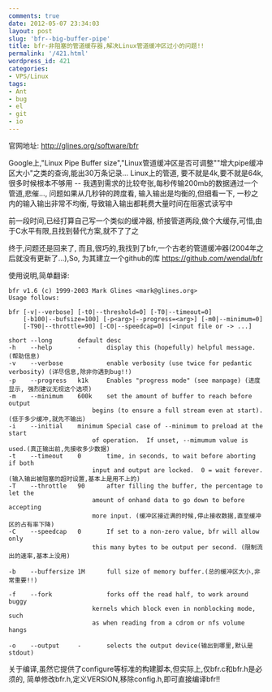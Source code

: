 ```yaml
---
comments: true
date: 2012-05-07 23:34:03
layout: post
slug: 'bfr--big-buffer-pipe'
title: bfr-非阻塞的管道缓存器,解决Linux管道缓冲区过小的问题!!
permalink: '/421.html'
wordpress_id: 421
categories:
- VPS/Linux
tags:
- Ant
- bug
- el
- git
- io
---
```


官网地址: <a href="http://glines.org/software/bfr" target="_blank">http://glines.org/software/bfr</a>

Google上,"Linux Pipe Buffer size","Linux管道缓冲区是否可调整""增大pipe缓冲区大小"之类的查询,能出30万条记录...
Linux上的管道, 要不就是4k,要不就是64k, 很多时候根本不够用 -- 我遇到需求的比较夸张,每秒传输200mb的数据通过一个管道,悲催..., 问题如果从几秒钟的跨度看, 输入输出是均衡的,但细看一下, 一秒之内的输入输出非常不均衡, 导致输入输出都耗费大量时间在阻塞式读写中

前一段时间,已经打算自己写一个类似的缓冲器, 桥接管道两段,做个大缓存,可惜,由于C水平有限,且找到替代方案,就不了了之

终于,问题还是回来了, 而且,很巧的,我找到了bfr,一个古老的管道缓冲器(2004年之后就没有更新了...),So, 为其建立一个github的库 <a href="https://github.com/wendal/bfr" target="_blank">https://github.com/wendal/bfr</a>

使用说明,简单翻译:

	bfr v1.6 (c) 1999-2003 Mark Glines <mark@glines.org>
	Usage follows:

	bfr [-v|--verbose] [-t0|--threshold=0] [-T0|--timeout=0]
        [-b100|--bufsize=100] [-p<arg>|--progress=<arg>] [-m0|--minimum=0]
        [-T90|--throttle=90] [-C0|--speedcap=0] [<input file or -> ...]

	short --long       default desc
    -h    --help       -       display this (hopefully) helpful message.(帮助信息)
    -v    --verbose            enable verbosity (use twice for pedantic verbosity) (详尽信息,除非你遇到bug!!)
    -p    --progress   k1k     Enables "progress mode" (see manpage) (进度显示, 强烈建议无视这个选项)
    -m    --minimum    600k    set the amount of buffer to reach before output
                           begins (to ensure a full stream even at start).(低于多少缓冲,就先不输出)
    -i    --initial    minimum Special case of --minimum to preload at the start
                           of operation.  If unset, --mimumum value is used.(真正输出前,先接收多少数据)
    -t    --timeout    0       time, in seconds, to wait before aborting if both
                           input and output are locked.  0 = wait forever.(输入输出被阻塞的超时设置,基本上是用不上的)
    -T    --throttle   90      after filling the buffer, the percentage to let the
                           amount of onhand data to go down to before accepting
                           more input. (缓冲区接近满的时候,停止接收数据,直至缓冲区的占有率下降)
    -C    --speedcap   0       If set to a non-zero value, bfr will allow only
                           this many bytes to be output per second. (限制流出的速率,基本上没用)

    -b    --buffersize 1M      full size of memory buffer.(总的缓冲区大小,非常重要!!)

    -f    --fork               forks off the read half, to work around buggy
                           kernels which block even in nonblocking mode, such
                           as when reading from a cdrom or nfs volume hangs

    -o    --output     -       selects the output device(输出到哪里,默认是stdout)

关于编译,虽然它提供了configure等标准的构建脚本,但实际上,仅bfr.c和bfr.h是必须的, 简单修改bfr.h,定义VERSION,移除config.h,即可直接编译bfr!!
